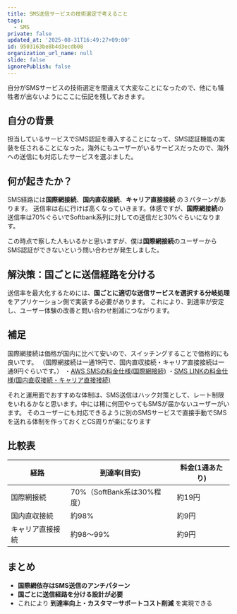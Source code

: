 ```yaml
---
title: SMS送信サービスの技術選定で考えること
tags:
  - SMS
private: false
updated_at: '2025-08-31T16:49:27+09:00'
id: 9503163be8b4d3ecdb08
organization_url_name: null
slide: false
ignorePublish: false
---
```


自分がSMSサービスの技術選定を間違えて大変なことになったので、他にも犠牲者が出ないようにここに伝記を残しておきます。

## 自分の背景
担当しているサービスでSMS認証を導入することになって、SMS認証機能の実装を任されることになった。海外にもユーザーがいるサービスだったので、海外への送信にも対応したサービスを選ぶました。

## 何が起きたか？
SMS経路には**国際網接続**、**国内直収接続**、**キャリア直接接続**  の３パターンがあります。
送信率は右に行けば高くなっていきます。体感ですが、**国際網接続**の送信率は70%ぐらいでSoftbank系列に対しての送信だと30%ぐらいになります。

この時点で察した人もいるかと思いますが、僕は**国際網接続**のユーザーからSMS認証ができないという問い合わせが発生しました。

## 解決策：国ごとに送信経路を分ける
送信率を最大化するためには、**国ごとに適切な送信サービスを選択する分岐処理**をアプリケーション側で実装する必要があります。
これにより、到達率が安定し、ユーザー体験の改善と問い合わせ削減につながります。  

## 補足
国際網接続は価格が国内に比べて安いので、スイッチングすることで価格的にも良いです。
（国際網接続は一通19円で、国内直収接続・キャリア直接接続は一通9円ぐらいです。）
・[AWS SMSの料金仕様(国際網接続)](https://aws.amazon.com/jp/sns/sms-pricing/)
・[SMS LINKの料金仕様(国内直収接続・キャリア直接接続)](https://smslink.nexway.co.jp/lpv04_g?gad_source=1&gad_campaignid=1772405688#price?utm_source=google&utm_medium=cpc&utm_campaign=brand&utm_term=sms%E9%85%8D%E4%BF%A1%E3%82%B5%E3%83%BC%E3%83%93%E3%82%B9%20smslink&fm_cp=678f2368b0ca1b6c4a04fd0d&fm_mu=678f27f42e8846017c1e894c)

それと運用面でおすすめな体制は、SMS送信はハック対策として、レート制限をいれるかなと思います。中には稀に何回やってもSMSが届かないユーザーがいます。
そのユーザーにも対応できるように別のSMSサービスで直接手動でSMSを送れる体制を作っておくとCS周りが楽になります

## 比較表

| 経路             | 到達率(目安)              | 料金(1通あたり) |
|------------------|----------------------------|-----------------|
| 国際網接続       | 70%（SoftBank系は30%程度）| 約19円 |
| 国内直収接続     | 約98%                      | 約9円  |
| キャリア直接接続 | 約98〜99%                  | 約9円  |


## まとめ
- **国際網依存はSMS送信のアンチパターン**  
- **国ごとに送信経路を分ける設計が必要**  
- これにより **到達率向上・カスタマーサポートコスト削減** を実現できる  

